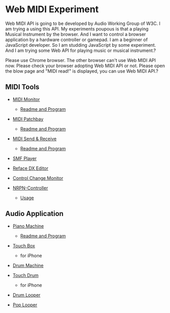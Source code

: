 # Web MIDI Experiment

Web MIDI API is going to be developed by Audio Working Group of W3C. I am trying a using this API. My experiments poupous is that a playing Musical Instrument by the browser. And I want to control a browser application by a hardware controller or gamepad. I am a beginner of JavaScript developer. So I am studding JavaScript by some experiment. And I am trying some Web API for playing music or musical instrument.?

Please use Chrome browser. The other browser can't use Web MIDI API now. Please check your browser adopting Web MIDI API or not. Please open the blow page and "MIDI read!" is displayed, you can use Web MIDI API.?

## MIDI Tools
- [MIDI Monitor](https://mikatahara.github.io/MidiMonitor/)
  
  - [Readme and Program](https://github.com/mikatahara/MidiMonitor/tree/gh-pages)
  
- [MIDI Patchbay](https://mikatahara.github.io/MIDI-patchbay/)
  
  - [Readme and Program](https://github.com/mikatahara/MIDI-patchbay/tree/gh-pages)
  
- [MIDI Send & Receive](https://mikatahara.github.io/SendReceive/)
  
  - [Readme and Program](https://github.com/mikatahara/SendReceive/tree/gh-pages)
  
- [SMF Player](https://mikatahara.github.io/SmfPlayer/)

- [Reface DX Editor](https://mikatahara.github.io/RefaceDX/)

- [Control Change Monitor](https://mikatahara.github.io/ControlChangeMonitor/)

- [NRPN-Controller](https://mikatahara.github.io/NRPN-Controller/)

  - [Usage](https://github.com/mikatahara/NRPN-controller)

    

## Audio Application
- [Piano Machine](https://mikatahara.github.io/PianoMachine/)

  - [Readme and Program](https://github.com/mikatahara/PianoMachine/tree/gh-pages)

- [Touch Box](https://mikatahara.github.io/PianoMachine/touchBox.html)

  - for iPhone

- [Drum Machine](https://mikatahara.github.io/DrumMachine/)

- [Touch Drum](https://mikatahara.github.io/DrumMachine/touchDrum.html)

  - for iPhone

- [Drum Looper](https://mikatahara.github.io/DrumSequencer/)

- [Pop Looper](https://mikatahara.github.io/Pop-Looper/)

